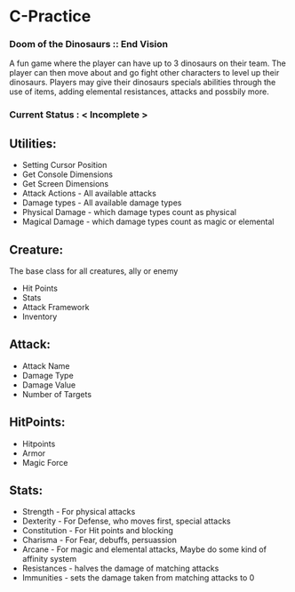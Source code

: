 # C-Practice

### Doom of the Dinosaurs :: End Vision
A fun game where the player can have up to 3 dinosaurs on their team. The player can then move about and go fight other characters to level up their dinosaurs.
Players may give their dinosaurs specials abilities through the use of items, adding elemental resistances, attacks and possbily more.

### Current Status : < Incomplete >

## Utilities:
- Setting Cursor Position
- Get Console Dimensions
- Get Screen Dimensions
- Attack Actions - All available attacks
- Damage types - All available damage types
- Physical Damage - which damage types count as physical
- Magical Damage - which damage types count as magic or elemental

## Creature:
The base class for all creatures, ally or enemy
- Hit Points
- Stats
- Attack Framework
- Inventory

## Attack:
- Attack Name
- Damage Type
- Damage Value
- Number of Targets

## HitPoints:
- Hitpoints
- Armor
- Magic Force

## Stats:
- Strength - For physical attacks
- Dexterity - For Defense, who moves first, special attacks
- Constitution - For Hit points and blocking
- Charisma - For Fear, debuffs, persuassion
- Arcane - For magic and elemental attacks, Maybe do some kind of affinity system
- Resistances - halves the damage of matching attacks
- Immunities - sets the damage taken from matching attacks to 0
